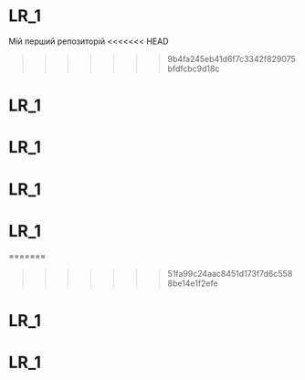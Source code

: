 # LR_1
Мій перший репозиторій
<<<<<<< HEAD
>>>>>>> 9b4fa245eb41d6f7c3342f829075bfdfcbc9d18c
# LR_1
# LR_1
# LR_1
# LR_1
=======
>>>>>>> 51fa99c24aac8451d173f7d6c5588be14e1f2efe
# LR_1
# LR_1
